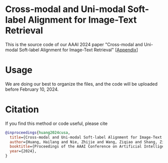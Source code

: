# Cross-modal and Uni-modal Soft-label Alignment for Image-Text Retrieval
This is the source code of our AAAI 2024 paper "Cross-modal and Uni-modal Soft-label Alignment for Image-Text Retrieval"
[[Appendix](_doc/Appendix_CUSA.pdf)]


# Usage

We are doing our best to organize the files, and the code will be uploaded before February 10, 2024.


# Citation

If you find this method or code useful, please cite

```bibtex
@inproceedings{huang2024cusa,
  title={Cross-modal and Uni-modal Soft-label Alignment for Image-Text Retrieval},
  author={Huang, Hailang and Nie, Zhijie and Wang, Ziqiao and Shang, Ziyu},
  booktitle={Proceedings of the AAAI Conference on Artificial Intelligence},
  year={2024},
}
```
